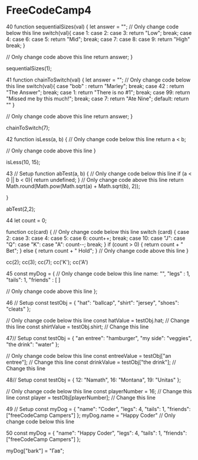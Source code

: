 # FreeCodeCamp4
40  function sequentialSizes(val) {
  let answer = "";
  // Only change code below this line
switch(val){
  case 1:
  case 2:
  case 3:
    return "Low";
   break;
  case 4:
  case 6:
  case 5:
    return "Mid";
   break;
  case 7:
  case 8:
  case 9:
    return "High"
   break;
}



  // Only change code above this line
  return answer;
}

sequentialSizes(1);

41  function chainToSwitch(val) {
  let answer = "";
  // Only change code below this line
  switch(val){
    case "bob" :
    return "Marley";
    break;
    case 42 :
    return "The Answer";
    break;
    case 1:
    return "There is no #1";
    break;
    case 99:
    return "Missed me by this much!";
    break;
    case 7:
    return "Ate Nine";
    default: return ""
  }

  // Only change code above this line
  return answer;
}

chainToSwitch(7);

 
 42   function isLess(a, b) {
  // Only change code below this line
  return a < b;
  
  // Only change code above this line
}

isLess(10, 15);


43  // Setup
function abTest(a, b) {
  // Only change code below this line
  if (a < 0 || b < 0){
    return undefined;
  }
  // Only change code above this line
    return Math.round(Math.pow(Math.sqrt(a) + Math.sqrt(b), 2));

}

abTest(2,2); 


44 let count = 0;

function cc(card) {
  // Only change code below this line
  switch (card) {
    case 2:
    case 3:
    case 4:
    case 5:
    case 6:
      count++;
      break;
    case 10:
    case "J":
    case "Q":
    case "K":
    case "A":
      count--;
      break;
  }
  if (count > 0) {
    return count + " Bet";
  } else {
    return count + " Hold";
  }
  // Only change code above this line
}

cc(2); cc(3); cc(7); cc('K'); cc('A')


45   const myDog = {
  // Only change code below this line
  name: "",
"legs" : 1,
"tails": 1,
"friends" : [ ]


  // Only change code above this line
};

46  // Setup
const testObj = {
  "hat": "ballcap",
  "shirt": "jersey",
  "shoes": "cleats"
};

// Only change code below this line
const hatValue = testObj.hat;      // Change this line
const shirtValue = testObj.shirt;    // Change this line


47// Setup
const testObj = {
  "an entree": "hamburger",
  "my side": "veggies",
  "the drink": "water"
};

// Only change code below this line
const entreeValue = testObj["an entree"];   // Change this line
const drinkValue = testObj["the drink"];    // Change this line

48// Setup
const testObj = {
  12: "Namath",
  16: "Montana",
  19: "Unitas"
};

// Only change code below this line
const playerNumber = 16;  // Change this line
const player = testObj[playerNumber];   // Change this line



49 // Setup
const myDog = {
  "name": "Coder",
  "legs": 4,
  "tails": 1,
  "friends": ["freeCodeCamp Campers"]
};
   myDog.name = "Happy Coder"
// Only change code below this line



50 const myDog = {
  "name": "Happy Coder",
  "legs": 4,
  "tails": 1,
  "friends": ["freeCodeCamp Campers"]
};
 
 myDog["bark"] = "Гав";
